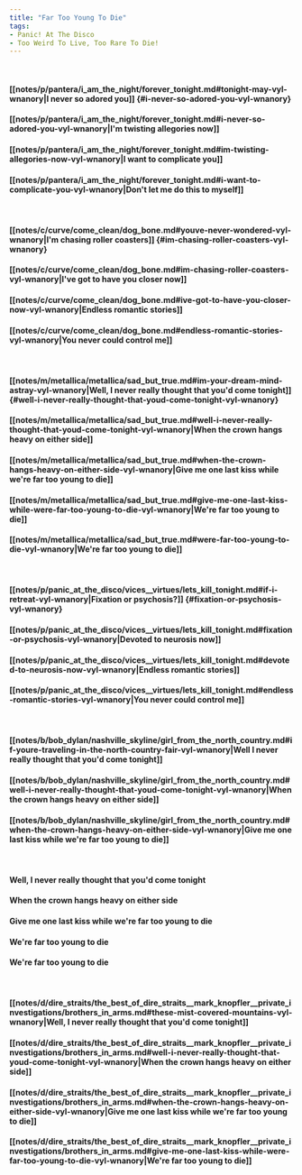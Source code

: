 ```yaml
---
title: "Far Too Young To Die"
tags:
- Panic! At The Disco
- Too Weird To Live, Too Rare To Die!
---
```

&nbsp;
#### [[notes/p/pantera/i_am_the_night/forever_tonight.md#tonight-may-vyl-wnanory|I never so adored you]] {#i-never-so-adored-you-vyl-wnanory}
#### [[notes/p/pantera/i_am_the_night/forever_tonight.md#i-never-so-adored-you-vyl-wnanory|I'm twisting allegories now]]
#### [[notes/p/pantera/i_am_the_night/forever_tonight.md#im-twisting-allegories-now-vyl-wnanory|I want to complicate you]]
#### [[notes/p/pantera/i_am_the_night/forever_tonight.md#i-want-to-complicate-you-vyl-wnanory|Don't let me do this to myself]]
&nbsp;
#### [[notes/c/curve/come_clean/dog_bone.md#youve-never-wondered-vyl-wnanory|I'm chasing roller coasters]] {#im-chasing-roller-coasters-vyl-wnanory}
#### [[notes/c/curve/come_clean/dog_bone.md#im-chasing-roller-coasters-vyl-wnanory|I've got to have you closer now]]
#### [[notes/c/curve/come_clean/dog_bone.md#ive-got-to-have-you-closer-now-vyl-wnanory|Endless romantic stories]]
#### [[notes/c/curve/come_clean/dog_bone.md#endless-romantic-stories-vyl-wnanory|You never could control me]]
&nbsp;
#### [[notes/m/metallica/metallica/sad_but_true.md#im-your-dream-mind-astray-vyl-wnanory|Well, I never really thought that you'd come tonight]] {#well-i-never-really-thought-that-youd-come-tonight-vyl-wnanory}
#### [[notes/m/metallica/metallica/sad_but_true.md#well-i-never-really-thought-that-youd-come-tonight-vyl-wnanory|When the crown hangs heavy on either side]]
#### [[notes/m/metallica/metallica/sad_but_true.md#when-the-crown-hangs-heavy-on-either-side-vyl-wnanory|Give me one last kiss while we're far too young to die]]
#### [[notes/m/metallica/metallica/sad_but_true.md#give-me-one-last-kiss-while-were-far-too-young-to-die-vyl-wnanory|We're far too young to die]]
#### [[notes/m/metallica/metallica/sad_but_true.md#were-far-too-young-to-die-vyl-wnanory|We're far too young to die]]
&nbsp;
#### [[notes/p/panic_at_the_disco/vices__virtues/lets_kill_tonight.md#if-i-retreat-vyl-wnanory|Fixation or psychosis?]] {#fixation-or-psychosis-vyl-wnanory}
#### [[notes/p/panic_at_the_disco/vices__virtues/lets_kill_tonight.md#fixation-or-psychosis-vyl-wnanory|Devoted to neurosis now]]
#### [[notes/p/panic_at_the_disco/vices__virtues/lets_kill_tonight.md#devoted-to-neurosis-now-vyl-wnanory|Endless romantic stories]]
#### [[notes/p/panic_at_the_disco/vices__virtues/lets_kill_tonight.md#endless-romantic-stories-vyl-wnanory|You never could control me]]
&nbsp;
#### [[notes/b/bob_dylan/nashville_skyline/girl_from_the_north_country.md#if-youre-traveling-in-the-north-country-fair-vyl-wnanory|Well I never really thought that you'd come tonight]]
#### [[notes/b/bob_dylan/nashville_skyline/girl_from_the_north_country.md#well-i-never-really-thought-that-youd-come-tonight-vyl-wnanory|When the crown hangs heavy on either side]]
#### [[notes/b/bob_dylan/nashville_skyline/girl_from_the_north_country.md#when-the-crown-hangs-heavy-on-either-side-vyl-wnanory|Give me one last kiss while we're far too young to die]]
&nbsp;
#### Well, I never really thought that you'd come tonight
#### When the crown hangs heavy on either side
#### Give me one last kiss while we're far too young to die
#### We're far too young to die
#### We're far too young to die
&nbsp;
#### [[notes/d/dire_straits/the_best_of_dire_straits__mark_knopfler__private_investigations/brothers_in_arms.md#these-mist-covered-mountains-vyl-wnanory|Well, I never really thought that you'd come tonight]]
#### [[notes/d/dire_straits/the_best_of_dire_straits__mark_knopfler__private_investigations/brothers_in_arms.md#well-i-never-really-thought-that-youd-come-tonight-vyl-wnanory|When the crown hangs heavy on either side]]
#### [[notes/d/dire_straits/the_best_of_dire_straits__mark_knopfler__private_investigations/brothers_in_arms.md#when-the-crown-hangs-heavy-on-either-side-vyl-wnanory|Give me one last kiss while we're far too young to die]]
#### [[notes/d/dire_straits/the_best_of_dire_straits__mark_knopfler__private_investigations/brothers_in_arms.md#give-me-one-last-kiss-while-were-far-too-young-to-die-vyl-wnanory|We're far too young to die]]
